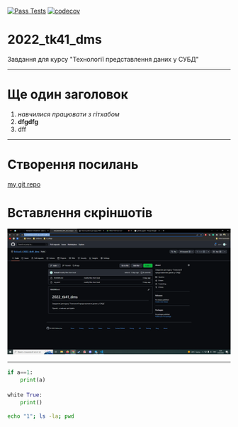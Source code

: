 [![Pass Tests](https://github.com/BobasB/2022_tk41_dms/actions/workflows/python-app.yml/badge.svg)](https://github.com/BobasB/2022_tk41_dms/actions/workflows/python-app.yml)
[![codecov](https://codecov.io/gh/BobasB/2022_tk41_dms/branch/main/graph/badge.svg?token=BBONFUD0ZX)](https://codecov.io/gh/BobasB/2022_tk41_dms)
# 2022_tk41_dms
Завдання для курсу "Технології представлення даних у СУБД"

---

# Ще один заголовок
1. *навчилися працювати з гітхабом*
1. **dfgdfg**
1. dff

---
# Створення посилань
[my git repo](https://github.com/BobasB/2022_tk41_dms)

# Вставлення скріншотів
![any](https://github.com/BobasB/2022_tk41_dms/raw/main/sceenshots/screen_1.png "This is description")

---

```python
if a==1:
    print(a)

white True:
    print()

```


```bash "This s bash formatting"
echo "1"; ls -la; pwd
```



